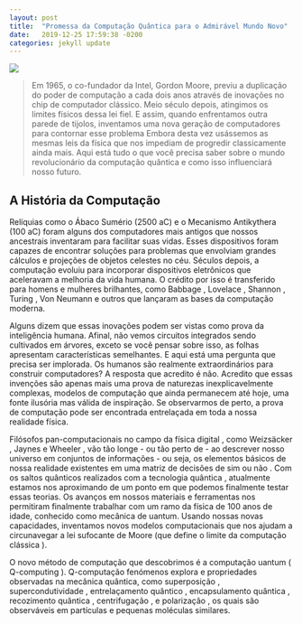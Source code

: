 ```yaml
---
layout: post
title:  "Promessa da Computação Quântica para o Admirável Mundo Novo"
date:   2019-12-25 17:59:38 -0200
categories: jekyll update
---
```


![](https://trello-attachments.s3.amazonaws.com/5d7e8031eaec3e42c24aade0/5d7e81516a6cc012940f6135/64051b00c41c40f7effc393bac28ee08/1_B0prPlyw-giK9ks6zm0mXg.jpeg)

>Em 1965, o co-fundador da Intel, Gordon Moore, previu a duplicação do poder de computação a cada dois anos através de inovações no chip de computador clássico. Meio século depois, atingimos os limites físicos dessa lei fiel. E assim, quando enfrentamos outra parede de tijolos, inventamos uma nova geração de computadores para contornar esse problema
>Embora desta vez usássemos as mesmas leis da física que nos impediam de progredir classicamente ainda mais. Aqui está tudo o que você precisa saber sobre o mundo revolucionário da computação quântica e como isso influenciará nosso futuro.

## A História da Computação
Relíquias como o Ábaco Sumério (2500 aC) e o Mecanismo Antikythera (100 aC) foram alguns dos computadores mais antigos que nossos ancestrais inventaram para facilitar suas vidas. Esses dispositivos foram capazes de encontrar soluções para problemas que envolviam grandes cálculos e projeções de objetos celestes no céu. Séculos depois, a computação evoluiu para incorporar dispositivos eletrônicos que aceleravam a melhoria da vida humana. O crédito por isso é transferido para homens e mulheres brilhantes, como Babbage , Lovelace , Shannon , Turing , Von Neumann e outros que lançaram as bases da computação moderna.

Alguns dizem que essas inovações podem ser vistas como prova da inteligência humana. Afinal, não vemos circuitos integrados sendo cultivados em árvores, exceto se você pensar sobre isso, as folhas apresentam características semelhantes. E aqui está uma pergunta que precisa ser implorada. Os humanos são realmente extraordinários para construir computadores? A resposta que acredito é não. Acredito que essas invenções são apenas mais uma prova de naturezas inexplicavelmente complexas, modelos de computação que ainda permanecem até hoje, uma fonte ilusória mas válida de inspiração. Se observarmos de perto, a prova de computação pode ser encontrada entrelaçada em toda a nossa realidade física.

Filósofos pan-computacionais no campo da física digital , como Weizsäcker , Jaynes e Wheeler , vão tão longe - ou tão perto de - ao descrever nosso universo em conjuntos de informações - ou seja, os elementos básicos de nossa realidade existentes em uma matriz de decisões de sim ou não . Com os saltos quânticos realizados com a tecnologia quântica , atualmente estamos nos aproximando de um ponto em que podemos finalmente testar essas teorias. Os avanços em nossos materiais e ferramentas nos permitiram finalmente trabalhar com um ramo da física de 100 anos de idade, conhecido como mecânica de uantum. Usando nossas novas capacidades, inventamos novos modelos computacionais que nos ajudam a circunavegar a lei sufocante de Moore (que define o limite da computação clássica ).

O novo método de computação que descobrimos é a computação uantum ( Q-computing ). Q-computação fenómenos explora e propriedades observadas na mecânica quântica, como superposição , supercondutividade , entrelaçamento quântico , encapsulamento quântica , recozimento quântica , centrifugação , e polarização , os quais são observáveis em partículas e pequenas moléculas similares.



